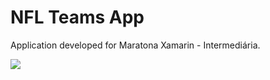 # NFL Teams App
Application developed for Maratona Xamarin - Intermediária.

![](http://insidecode.com.br/apps/NFLTeamsApp/nfl_logo.png)
